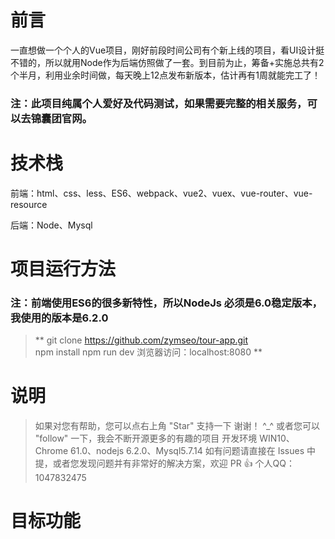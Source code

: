 # 前言

一直想做一个个人的Vue项目，刚好前段时间公司有个新上线的项目，看UI设计挺不错的，所以就用Node作为后端仿照做了一套。到目前为止，筹备+实施总共有2个半月，利用业余时间做，每天晚上12点发布新版本，估计再有1周就能完工了！

### 注：此项目纯属个人爱好及代码测试，如果需要完整的相关服务，可以去锦囊团官网。

# 技术栈

前端：html、css、less、ES6、webpack、vue2、vuex、vue-router、vue-resource

后端：Node、Mysql

# 项目运行方法

### 注：前端使用ES6的很多新特性，所以NodeJs 必须是6.0稳定版本，我使用的版本是6.2.0
>**
git clone https://github.com/zymseo/tour-app.git  
npm install
npm run dev
浏览器访问：localhost:8080
**

# 说明
> 如果对您有帮助，您可以点右上角 "Star" 支持一下 谢谢！ ^_^
> 或者您可以 "follow" 一下，我会不断开源更多的有趣的项目
> 开发环境 WIN10、Chrome 61.0、nodejs 6.2.0、Mysql5.7.14
> 如有问题请直接在 Issues 中提，或者您发现问题并有非常好的解决方案，欢迎 PR 👍
> 个人QQ：1047832475

# 目标功能


